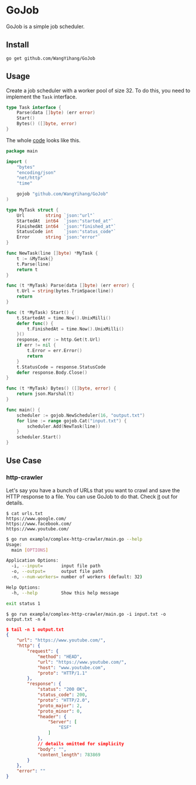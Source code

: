 # GoJob

GoJob is a simple job scheduler.

## Install

```
go get github.com/WangYihang/GoJob
```

## Usage

Create a job scheduler with a worker pool of size 32. To do this, you need to implement the `Task` interface.

```go
type Task interface {
	Parse(data []byte) (err error)
	Start()
	Bytes() ([]byte, error)
}
```

The whole [code](./example/simple-http-crawler/) looks like this.

```go
package main

import (
	"bytes"
	"encoding/json"
	"net/http"
	"time"

	gojob "github.com/WangYihang/GoJob"
)

type MyTask struct {
	Url        string `json:"url"`
	StartedAt  int64  `json:"started_at"`
	FinishedAt int64  `json:"finished_at"`
	StatusCode int    `json:"status_code"`
	Error      string `json:"error"`
}

func NewTask(line []byte) *MyTask {
	t := &MyTask{}
	t.Parse(line)
	return t
}

func (t *MyTask) Parse(data []byte) (err error) {
	t.Url = string(bytes.TrimSpace(line))
	return
}

func (t *MyTask) Start() {
	t.StartedAt = time.Now().UnixMilli()
	defer func() {
		t.FinishedAt = time.Now().UnixMilli()
	}()
	response, err := http.Get(t.Url)
	if err != nil {
		t.Error = err.Error()
		return
	}
	t.StatusCode = response.StatusCode
	defer response.Body.Close()
}

func (t *MyTask) Bytes() ([]byte, error) {
	return json.Marshal(t)
}

func main() {
	scheduler := gojob.NewScheduler(16, "output.txt")
	for line := range gojob.Cat("input.txt") {
		scheduler.Add(NewTask(line))
	}
	scheduler.Start()
}
```

## Use Case

### http-crawler

Let's say you have a bunch of URLs that you want to crawl and save the HTTP response to a file. You can use GoJob to do that.
Check [it](./example/complex-http-crawler/) out for details.

```
$ cat urls.txt
https://www.google.com/
https://www.facebook.com/
https://www.youtube.com/
```

```bash
$ go run example/complex-http-crawler/main.go --help                         
Usage:
  main [OPTIONS]

Application Options:
  -i, --input=       input file path
  -o, --output=      output file path
  -n, --num-workers= number of workers (default: 32)

Help Options:
  -h, --help         Show this help message

exit status 1
```

```
$ go run example/complex-http-crawler/main.go -i input.txt -o output.txt -n 4
```

```json
$ tail -n 1 output.txt
{
    "url": "https://www.youtube.com/",
    "http": {
        "request": {
            "method": "HEAD",
            "url": "https://www.youtube.com/",
            "host": "www.youtube.com",
            "proto": "HTTP/1.1"
        },
        "response": {
            "status": "200 OK",
            "status_code": 200,
            "proto": "HTTP/2.0",
            "proto_major": 2,
            "proto_minor": 0,
            "header": {
                "Server": [
                    "ESF"
                ]
            },
            // details omitted for simplicity
            "body": "",
            "content_length": 783869
        }
    },
    "error": ""
}
```